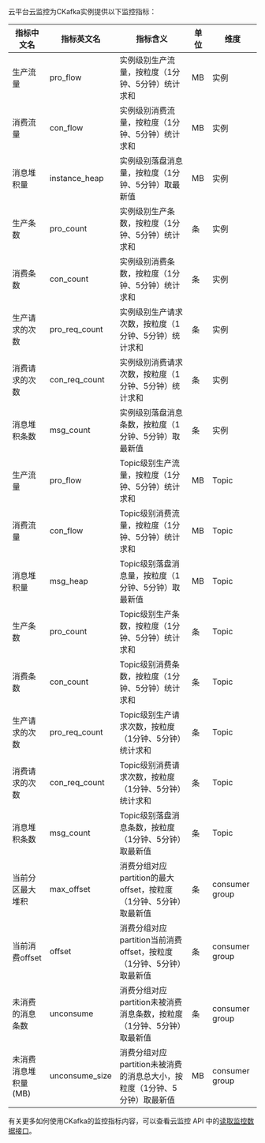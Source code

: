 云平台云监控为CKafka实例提供以下监控指标：

| 指标中文名         | 指标英文名          | 指标含义                                     | 单位   | 维度             |
| ------------- | -------------- | ---------------------------------------- | ---- | -------------- |
| 生产流量          | pro_flow       | 实例级别生产流量，按粒度（1分钟、5分钟）统计求和                | MB   | 实例             |
| 消费流量          | con_flow       | 实例级别消费流量，按粒度（1分钟、5分钟）统计求和                | MB   | 实例             |
| 消息堆积量         | instance_heap  | 实例级别落盘消息量，按粒度（1分钟、5分钟）取最新值               | MB   | 实例             |
| 生产条数          | pro_count      | 实例级别生产条数，按粒度（1分钟、5分钟）统计求和                | 条    | 实例             |
| 消费条数          | con_count      | 实例级别消费条数，按粒度（1分钟、5分钟）统计求和                | 条    | 实例             |
| 生产请求的次数       | pro_req_count  | 实例级别生产请求次数，按粒度（1分钟、5分钟）统计求和              | 条    | 实例             |
| 消费请求的次数       | con_req_count  | 实例级别消费请求次数，按粒度（1分钟、5分钟）统计求和              | 条    | 实例             |
| 消息堆积条数        | msg_count      | 实例级别落盘消息条数，按粒度（1分钟、5分钟）取最新值              | 条    | 实例             |
| 生产流量          | pro_flow       | Topic级别生产流量，按粒度（1分钟、5分钟）统计求和             | MB   | Topic          |
| 消费流量          | con_flow       | Topic级别消费流量，按粒度（1分钟、5分钟）统计求和             | MB   | Topic          |
| 消息堆积量         | msg_heap       | Topic级别落盘消息量，按粒度（1分钟、5分钟）取最新值            | MB   | Topic          |
| 生产条数          | pro_count      | Topic级别生产条数，按粒度（1分钟、5分钟）统计求和             | 条    | Topic          |
| 消费条数          | con_count      | Topic级别消费条数，按粒度（1分钟、5分钟）统计求和             | 条    | Topic          |
| 生产请求的次数       | pro_req_count  | Topic级别生产请求次数，按粒度（1分钟、5分钟）统计求和           | 条    | Topic          |
| 消费请求的次数       | con_req_count  | Topic级别消费请求次数，按粒度（1分钟、5分钟）统计求和           | 条    | Topic          |
| 消息堆积条数        | msg_count      | Topic级别落盘消息条数，按粒度（1分钟、5分钟）取最新值           | 条    | Topic          |
| 当前分区最大堆积      | max_offset     | 消费分组对应partition的最大offset，按粒度（1分钟、5分钟）取最新值 | 条    | consumer group |
| 当前消费offset       | offset         | 消费分组对应partition当前消费offset，按粒度（1分钟、5分钟）取最新值 | 条    | consumer group |
| 未消费的消息条数      | unconsume      | 消费分组对应partition未被消费消息条数，按粒度（1分钟、5分钟）取最新值 | 条    | consumer group |
| 未消费消息堆积量 (MB) | unconsume_size | 消费分组对应partition未被消费的消息总大小，按粒度（1分钟、5分钟）取最新值 | MB   | consumer group |


有关更多如何使用CKafka的监控指标内容，可以查看云监控 API 中的[读取监控数据接口](http://tcecqpoc.fsphere.cn/document/api/248/4667)。
